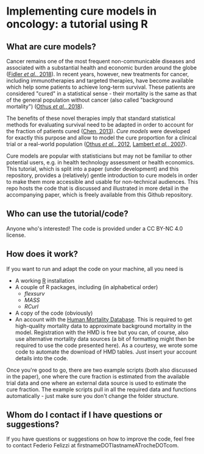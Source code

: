 Implementing cure models in oncology: a tutorial using R
====================

What are cure models?
----------

Cancer remains one of the most frequent non-communicable diseases and associated with a substantial health and economic burden around the globe ([Fidler _et al._, 2018](https://www.ncbi.nlm.nih.gov/pubmed/28669281)). In recent years, however, new treatments for cancer, including immunotherapies and targeted therapies, have become available which help some patients to achieve long-term survival. These patients are considered "cured" in a statistical sense - their mortality is the same as that of the general population without cancer (also called "background mortality") ([Othus _et al._, 2018](https://www.ncbi.nlm.nih.gov/pubmed/28408015)).

The benefits of these novel therapies imply that standard statistical methods for evaluating survival need to be adapted in order to account for the fraction of patients cured ([Chen, 2013](https://www.ncbi.nlm.nih.gov/pubmed/24829754)). *Cure models* were developed for exactly this purpose and allow to model the cure proportion for a clinical trial or a real-world population ([Othus _et al._, 2012](https://www.ncbi.nlm.nih.gov/pubmed/22675175), [Lambert _et al._, 2007](https://www.ncbi.nlm.nih.gov/pubmed/17021277)).

Cure models are popular with statisticians but may not be familiar to other potential users, e.g. in health technology assessment or health economics. This tutorial, which is split into a paper (under development) and this repository, provides a (relatively) gentle introduction to cure models in order to make them more accessible and usable for non-technical audiences. This repo hosts the code that is discussed and illustrated in more detail in the accompanying paper, which is freely available from this Github repository.

Who can use the tutorial/code?
---------

Anyone who's interested! The code is provided under a CC BY-NC 4.0 license.

How does it work?
---------
If you want to run and adapt the code on your machine, all you need is

+ A working [R](https://www.r-project.org/) installation
+ A couple of R packages, including (in alphabetical order)
  * _flexsurv_
  * _MASS_
  * _RCurl_
+ A copy of the code (obviously)
+ An account with the [Human Mortality Database](https://www.mortality.org/). This is required to get high-quality mortality data to approximate background mortality in the model. Registration with the HMD is free but you can, of course, also use alternative mortality data sources (a bit of formatting might then be required to use the code presented here). As a courtesy, we wrote some code to automate the download of HMD tables. Just insert your account details into the code.

Once you're good to go, there are two example scripts (both also discussed in the paper), one where the cure fraction is estimated from the available trial data and one where an external data source is used to estimate the cure fraction. The example scripts pull in all the required data and functions automatically - just make sure you don't change the folder structure.

Whom do I contact if I have questions or suggestions?
---------

If you have questions or suggestions on how to improve the code, feel free to contact Federio Felizzi at firstnameDOTlastnameATrocheDOTcom.
